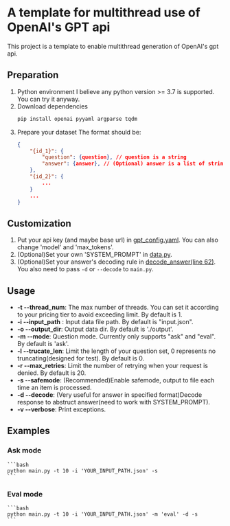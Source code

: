 # A template for multithread use of OpenAI's GPT api

This project is a template to enable multithread generation of OpenAI's gpt api.

## Preparation
1. Python environment
    I believe any python version >= 3.7 is supported. You can try it anyway.
2. Download dependencies
    ```bash
    pip install openai pyyaml argparse tqdm
    ```
3. Prepare your dataset
    The format should be:
    ```json
    {
        "{id_1}": {
            "question": {question}, // question is a string
            "answer": {answer}, // (Optional) answer is a list of string, which can be both text and path of image, designed for eval mode
        },
        "{id_2}": {
            ...
        }
        ...
    }
    ```

## Customization
1. Put your api key (and maybe base url) in [gpt_config.yaml](./gpt_config.yaml). You can also change 'model' and 'max_tokens'.
2. (Optional)Set your own 'SYSTEM_PROMPT' in [data.py](./data.py).
3. (Optional)Set your answer's decoding rule in [decode_answer(line 62)](./data.py). You also need to pass `-d` or `--decode` to `main.py`.

## Usage
- **-t --thread_num**: The max number of threads. You can set it according to your pricing tier to avoid exceeding limit. By default is 1.
- **-i --input_path** : Input data file path. By default is "input.json".
- **-o --output_dir**: Output data dir. By default is './output'.
- **-m --mode**: Question mode. Currently only supports "ask" and "eval". By default is 'ask'.
- **-l --trucate_len**: Limit the length of your question set, 0 represents no truncating(designed for test). By default is 0.
- **-r --max_retries**: Limit the number of retrying when your request is denied. By default is 20.
- **-s --safemode**: (Recommended)Enable safemode, output to file each time an item is processed.
- **-d --decode**: (Very useful for answer in specified format)Decode response to abstruct answer(need to work with SYSTEM_PROMPT).
- **-v --verbose**: Print exceptions.

## Examples
### Ask mode

    ```bash
    python main.py -t 10 -i 'YOUR_INPUT_PATH.json' -s
    ```
### Eval mode

    ```bash
    python main.py -t 10 -i 'YOUR_INPUT_PATH.json' -m 'eval' -d -s
    ```



